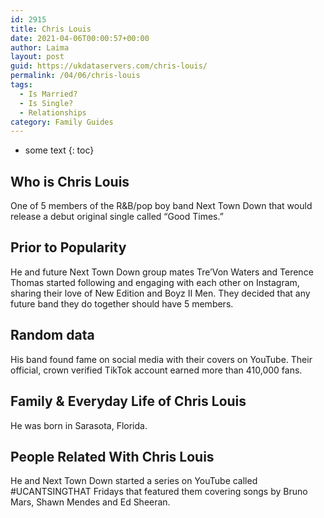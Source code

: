 ```yaml
---
id: 2915
title: Chris Louis
date: 2021-04-06T00:00:57+00:00
author: Laima
layout: post
guid: https://ukdataservers.com/chris-louis/
permalink: /04/06/chris-louis
tags:
  - Is Married?
  - Is Single?
  - Relationships
category: Family Guides
---
```


* some text
{: toc}


## Who is Chris Louis
                  
                  
                  
One of 5 members of the R&B/pop boy band Next Town Down that would release a debut original single called &#8220;Good Times.&#8221; 
                  
              
            
              
            
                
                
                
## Prior to Popularity
                  
                  
                  
He and future Next Town Down group mates Tre&#8217;Von Waters and Terence Thomas started following and engaging with each other on Instagram, sharing their love of New Edition and Boyz II Men. They decided that any future band they do together should have 5 members. 
                  
              
            
              
            
                
                
                
## Random data
                  
                  
                  
His band found fame on social media with their covers on YouTube. Their official, crown verified TikTok account earned more than 410,000 fans.
                  
              
            
              
            
                
                
                
## Family & Everyday Life of Chris Louis
                  
                  
                  
He was born in Sarasota, Florida.
                  
              
            
              
            
                
                
                
## People Related With Chris Louis
                  
                  
                  
He and Next Town Down started a series on YouTube called #UCANTSINGTHAT Fridays that featured them covering songs by Bruno Mars, Shawn Mendes and Ed Sheeran.
                  
              
            
              
            
                
              
            
              
              
            
            
              
            
          
          
          